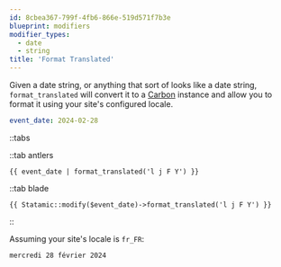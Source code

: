 ```yaml
---
id: 8cbea367-799f-4fb6-866e-519d571f7b3e
blueprint: modifiers
modifier_types:
  - date
  - string
title: 'Format Translated'
---
```

Given a date string, or anything that sort of looks like a date string, `format_translated` will convert it to a [Carbon][carbon] instance and allow you to format it using your site's configured locale.

```yaml
event_date: 2024-02-28
```

::tabs

::tab antlers
```antlers
{{ event_date | format_translated('l j F Y') }}
```
::tab blade
```blade
{{ Statamic::modify($event_date)->format_translated('l j F Y') }}
```
::

Assuming your site's locale is `fr_FR`:

```html
mercredi 28 février 2024
```

[carbon]: http://carbon.nesbot.com
